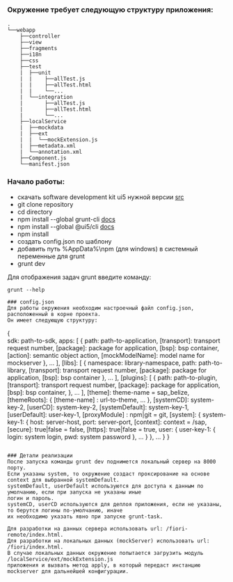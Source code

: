 ### Окружение требует следующую структуру приложения:
```
.
└──webapp
	├──controller
	├──view
	├──fragments
	├──i18n
	├──css
	├──test
	|  ├──unit
	|  |	├──allTest.js
	|  |	├──allTest.html
	|  |	└──...
	|  └──integration
	|  		├──allTest.js
	|  		├──allTest.html
	|		└──...
	├──localService
	|  ├──mockdata
	|  ├──ext
	|  |  └──mockExtension.js
	|  ├──metadata.xml
	|  └──annotation.xml
	├──Component.js
	└──manifest.json
```

### Начало работы:
- скачать software development kit ui5 нужной версии [src](https://tools.hana.ondemand.com/#sapui5)
- git clone repository
- cd directory
- npm install --global grunt-cli [docs](https://gruntjs.com)
- npm install --global @ui5/cli [docs](https://sap.github.io/ui5-tooling/)
- npm install
- создать config.json по шаблону
- добавить путь %AppData%\npm (для windows) в системный переменные для grunt
- grunt dev

Для отображения задач grunt введите команду:
```
grunt --help

### config.json
Для работы окружения необходим настроечный файл config.json, расположенный в корне проекта.
Он имеет следующую структуру: 
```
{	
	sdk: path-to-sdk,
	apps: [
		{
			path: path-to-application,
			[transport]: transport request number,
			[package]: package for application,
			[bsp]: bsp container,
			[action]: semantic object action,
			[mockModelName]: model name for mockserver
		},
		...
	],
	[libs]: [
		{
			namespace: library-namespace,
			path: path-to-library,
			[transport]: transport request number,
			[package]: package for application,
			[bsp]: bsp container
		},
		...
	],
	[plugins]: [
		{
			path: path-to-plugin,
			[transport]: transport request number,
			[package]: package for application,
			[bsp]: bsp container,
		},
		...
	],
	[theme]: theme-name = sap_belize,
	[themeRoots]: {
		[theme-name] : url-to-theme,
		...
	},
	[systemCD]: system-key-2,
  	[userCD]: system-key-2,
	[systemDefault]: system-key-1,
	[userDefault]: user-key-1,
	[proxyModule] : npm|git = git,
	[system]: {
		system-key-1: {
			host: server-host,
			port: server-port,
			[context]: context = /sap,
			[secure]: true|false = false,
			[https]: true|false = true,
			user: {
				user-key-1: {
					login: system login,
					pwd: system password
				},
				...
			}
		},
		...
	}
}
```

### Детали реализации
После запуска команды grunt dev поднимется локальный сервер на 8000 порту.
Если указаны system, то окружение создаст проксирование на основе context для выбранной systemDefault.
systemDefault, userDefault используются для доступа к данным по умолчанию, если при запуска не указаны иные
логин и пароль.
systemCD, userCD используются для деплоя приложения, если не указаны, то берутся логины по-умолчанию, иначе 
их необходимо указать явно при запуске grunt-task.

Для разработки на данных сервера использовать url: /fiori-remote/index.html.
Для разработки на локальных данных (mockServer) использовать url: /fiori/index.html.
В случае локальных данных окружение попытается загрузить модуль /localService/ext/mockExtension.js 
приложения и вызвать метод apply, в который передаст инстанцию mockserver для дальнейшей конфигурации.